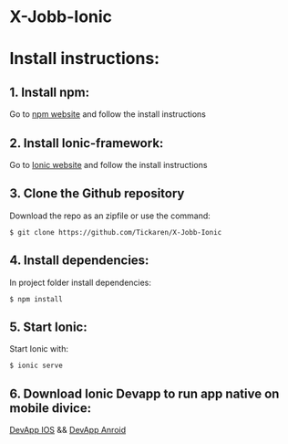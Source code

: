 # X-Jobb-Ionic

# Install instructions:
## 1. Install npm:
Go to [npm website](https://www.npmjs.com/get-npm) and follow the install instructions

## 2. Install Ionic-framework:
Go to [Ionic website](https://ionicframework.com/docs/installation/cli) and follow the install instructions

## 3. Clone the Github repository
Download the repo as an zipfile or use the command:
```
$ git clone https://github.com/Tickaren/X-Jobb-Ionic
```

## 4. Install dependencies:
In project folder install dependencies:
```
$ npm install
```

## 5. Start Ionic:
Start Ionic with:
```
$ ionic serve
```

## 6. Download Ionic Devapp to run app native on mobile divice:
[DevApp IOS](https://itunes.apple.com/us/app/ionic-devapp/id1233447133?ls=1&mt=8) && [DevApp Anroid](https://play.google.com/store/apps/details?id=io.ionic.devapp&hl=en)

